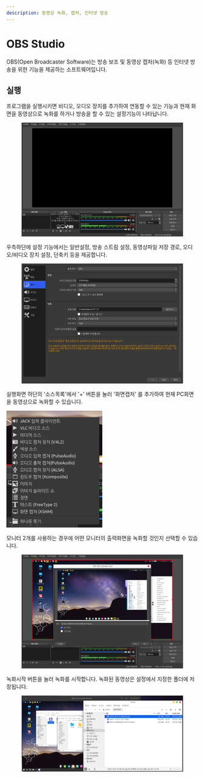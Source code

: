 ```yaml
---
description: 동영상 녹화, 캡처, 인터넷 방송
---
```


# OBS Studio

OBS(Open Broadcaster Software)는 방송 보조 및 동영상 캡처(녹화) 등 인터넷 방송을 위한 기능을 제공하는 소프트웨어입니다.

## 실행

프로그램을 실행시키면 비디오, 오디오 장치를 추가하여 연동할 수 있는 기능과 현재 화면을 동영상으로 녹화를 하거나 방송을 할 수 있는 설정기능이 나타납니다.

<figure><img src="../../.gitbook/assets/OBS-1.png" alt=""><figcaption></figcaption></figure>

우측하단에 설정 기능에서는 일반설정, 방송 스트림 설정, 동영상파일 저장 경로, 오디오/비디오 장치 설정, 단축키 등을 제공합니다.&#x20;

<figure><img src="../../.gitbook/assets/obs_2.png" alt=""><figcaption></figcaption></figure>

실행화면 하단의 '소스목록'에서 '+' 버튼을 눌러 '화면캡처' 를 추가하여 현재 PC화면을 동영상으로 녹화할 수 있습니다. &#x20;

![](../../.gitbook/assets/obs-3.png)

모니터 2개를 사용하는 경우에 어떤 모니터의 출력화면을 녹화할 것인지 선택할 수 있습니다.&#x20;

<figure><img src="../../.gitbook/assets/OBS-2.png" alt=""><figcaption></figcaption></figure>

녹화시작 버튼을 눌러 녹화를 시작합니다. 녹화된 동영상은 설정에서 지정한 폴더에 저장됩니다.&#x20;

<figure><img src="../../.gitbook/assets/image (243).png" alt=""><figcaption></figcaption></figure>
